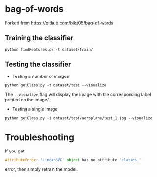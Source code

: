 # bag-of-words
Forked from https://github.com/bikz05/bag-of-words

## Training the classifier
```
python findFeatures.py -t dataset/train/
```

## Testing the classifier
* Testing a number of images
```
python getClass.py -t dataset/test --visualize
```
The `--visualize` flag will display the image with the corresponding label printed on the image/

* Testing a single image
```
python getClass.py -i dataset/test/aeroplane/test_1.jpg --visualize
```

# Troubleshooting

If you get 

```python
AttributeError: 'LinearSVC' object has no attribute 'classes_'
```

error, then simply retrain the model. 
